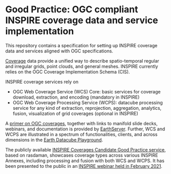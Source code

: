# Good Practice: OGC compliant INSPIRE coverage data and service implementation

This repository contains a specification for setting up INSPIRE coverage data and services aligned with OGC specifications.

[Coverage](https://en.wikipedia.org/wiki/Coverage_data) data provide a unified way to describe spatio-temporal regular and irregular grids, point clouds, and general meshes.
INSPIRE currently relies on the OGC Coverage Implementation Schema (CIS).

INSPIRE coverage services rely on 
- OGC Web Coverage Service (WCS) Core: basic services for coverage download, extraction, and encoding (mandatory in INSPIRE)
- OGC Web Coverage Processing Service (WCPS): datacube processing service for any kind of extraction, reprojection, aggregation, analytics, fusion, visualization of grid coverages (optional in INSPIRE)

A [primer on OGC coverages](https://earthserver.eu/wcs), together with links to manifold slide decks, webinars, and documentation is provided by [EarthServer](https://earthserver.eu). Further, WCS and WCPS are illustrated in a spectrum of functionalities, clients, and across dimensions in the [Earth Datacube Playground](https://standards.rasdaman.com/).

The  publicly available [INSPIRE Coverages Candidate Good Practice service](https://inspire-wcs.eu), based on rasdaman, showcases coverage types across various INSPIRE Annexes, including processing and fusion with both WCS and WCPS. It has been presented to the public in an [INSPIRE webinar held in February 2021](https://inspire.ec.europa.eu/coverage-good-practice).
